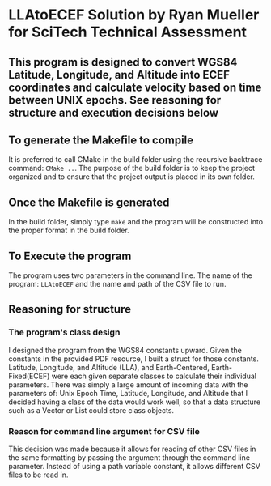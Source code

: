 # LLAtoECEF Solution by Ryan Mueller for SciTech Technical Assessment

## This program is designed to convert WGS84 Latitude, Longitude, and Altitude into ECEF coordinates and calculate velocity based on time between UNIX epochs. See reasoning for structure and execution decisions below

## To generate the Makefile to compile
It is preferred to call CMake in the build folder using the recursive 
backtrace command: ```CMake ..```. The purpose of the build folder is
to keep the project organized and to ensure that the project output is 
placed in its own folder.

## Once the Makefile is generated
In the build folder, simply type ```make``` and the program will be
constructed into the proper format in the build folder.

## To Execute the program
The program uses two parameters in the command line. The name of the program:
```LLAtoECEF``` and the name and path of the CSV file to run.

## Reasoning for structure
### The program's class design
I designed the program from the WGS84 constants upward. Given the constants in the provided PDF resource,
I built a struct for those constants. Latitude, Longitude, and Altitude (LLA), and Earth-Centered, Earth-Fixed(ECEF)
were each given separate classes to calculate their individual parameters. There was simply a large amount of
incoming data with the parameters of: Unix Epoch Time, Latitude, Longitude, and Altitude that I decided having
a class of the data would work well, so that a data structure such as a Vector or List could store class objects.

### Reason for command line argument for CSV file
This decision was made because it allows for reading of other CSV files in the same formatting by passing
the argument through the command line parameter. Instead of using a path variable constant, it allows different CSV files
to be read in.